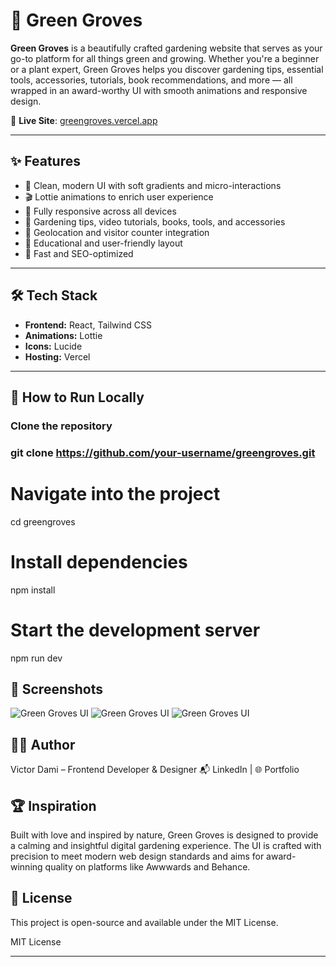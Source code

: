 # 🌿 Green Groves

**Green Groves** is a beautifully crafted gardening website that serves as your go-to platform for all things green and growing. Whether you're a beginner or a plant expert, Green Groves helps you discover gardening tips, essential tools, accessories, tutorials, book recommendations, and more — all wrapped in an award-worthy UI with smooth animations and responsive design.

🔗 **Live Site**: [greengroves.vercel.app](https://greengroves.vercel.app/)

---

## ✨ Features

- 🌱 Clean, modern UI with soft gradients and micro-interactions
- 🎬 Lottie animations to enrich user experience
- 📱 Fully responsive across all devices
- 📖 Gardening tips, video tutorials, books, tools, and accessories
- 📍 Geolocation and visitor counter integration
- 🧠 Educational and user-friendly layout
- 🚀 Fast and SEO-optimized

---

## 🛠 Tech Stack

- **Frontend:** React, Tailwind CSS
- **Animations:** Lottie
- **Icons:** Lucide
- **Hosting:** Vercel


---

## 🚧 How to Run Locally

 ### Clone the repository
 ### git clone https://github.com/your-username/greengroves.git

# Navigate into the project
cd greengroves

# Install dependencies
npm install

# Start the development server
npm run dev
## 📸 Screenshots
![Green Groves UI](https://iili.io/3SfFUyQ.png)
![Green Groves UI](https://iili.io/3SfFS8x.png)
![Green Groves UI](https://iili.io/3SfFhjS.png)


## 🧑‍💻 Author
Victor Dami – Frontend Developer & Designer
📬 LinkedIn | 🌐 Portfolio

## 🏆 Inspiration
Built with love and inspired by nature, Green Groves is designed to provide a calming and insightful digital gardening experience. The UI is crafted with precision to meet modern web design standards and aims for award-winning quality on platforms like Awwwards and Behance.

## 📄 License
This project is open-source and available under the MIT License.

MIT License

---







